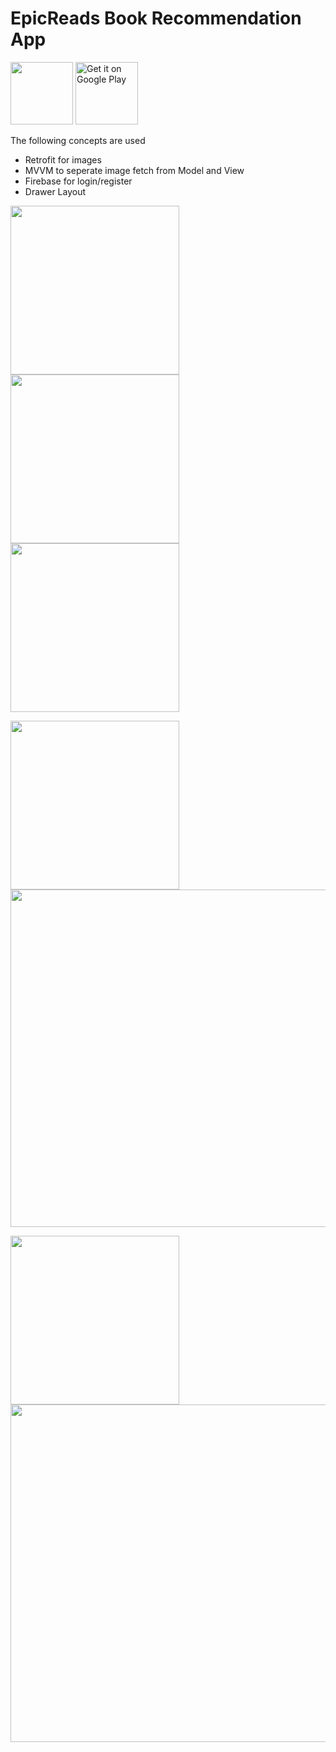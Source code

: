 # EpicReads Book Recommendation App

<p float="left">
    <img src="app/src/main/ic_launcher-playstore.png" height="100" />
    <a href='https://play.google.com/store/apps/details?id=com.aswindev.epicreads&pcampaignid=pcampaignidMKT-Other-global-all-co-prtnr-py-PartBadge-Mar2515-1'> <img alt='Get it on Google Play' height='100' src='https://play.google.com/intl/en_us/badges/static/images/badges/en_badge_web_generic.png'/></a>
</p>



The following concepts are used
- Retrofit for images
- MVVM to seperate image fetch from Model and View
- Firebase for login/register
- Drawer Layout

<p float="left">
    <img src="pics/login.png" width="270" />
    <img src="pics/register.png" width="270" />
    <img src="pics/drawer.png" width="270" />
</p>
<p float="left">
    <img src="pics/discover.png" width="270" />
    <img src="pics/discoverlandscape.png" width="540" />
</p>
<p float="left">
    <img src="pics/search.png" width="270" />
    <img src="pics/searchlandscape.png" width="540" />
</p>

 
